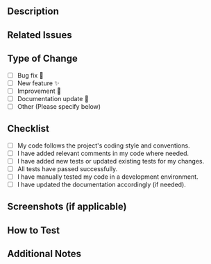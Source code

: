 ## Description
<!-- Provide a clear and concise description of the changes made in this pull request. -->

## Related Issues
<!-- Mention any related issues or tickets. Example: Fixes #123 -->

## Type of Change
- [ ] Bug fix 🐛
- [ ] New feature ✨
- [ ] Improvement 🔧
- [ ] Documentation update 📝
- [ ] Other (Please specify below)

## Checklist
- [ ] My code follows the project's coding style and conventions.
- [ ] I have added relevant comments in my code where needed.
- [ ] I have added new tests or updated existing tests for my changes.
- [ ] All tests have passed successfully.
- [ ] I have manually tested my code in a development environment.
- [ ] I have updated the documentation accordingly (if needed).

## Screenshots (if applicable)
<!-- Add screenshots or screen recordings that may help explain your changes. -->

## How to Test
<!-- Provide step-by-step instructions on how to test your changes. -->

## Additional Notes
<!-- Add any other information you think reviewers might find helpful. -->

